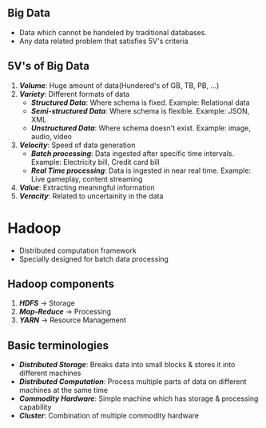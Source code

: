 
## Big Data

- Data which cannot be handeled by traditional databases.
- Any data related problem that satisfies 5V's criteria

## 5V's of Big Data

1. ***Volume***: Huge amount of data(Hundered's of GB, TB, PB, ...)
2. ***Variety***: Different formats of data
	- ***Structured Data***: Where schema is fixed. Example: Relational data  
	- ***Semi-structured Data***: Where schema is flexible. Example: JSON, XML  
	- ***Unstructured Data***: Where schema doesn't exist. Example: image, audio, video  
3. ***Velocity***: Speed of data generation
	- ***Batch processing***: Data ingested after specific time intervals. Example: Electricity bill, Credit card bill
	- ***Real Time processing***: Data is ingested in near real time. Example: Live gameplay, content streaming
4. ***Value***: Extracting meaningful information  
5. ***Veracity***: Related to uncertainity in the data

# Hadoop
- Distributed computation framework  
- Specially designed for batch data processing  

## Hadoop components
1. ***HDFS*** -> Storage 
2. ***Map-Reduce*** -> Processing
3. ***YARN*** -> Resource Management

## Basic terminologies
- ***Distributed Storage***: Breaks data into small blocks & stores it into different machines  
- ***Distributed Computation***: Process multiple parts of data on different machines at the same time  
- ***Commodity Hardware***: Simple machine which has storage & processing capability  
- ***Cluster***: Combination of multiple commodity hardware
